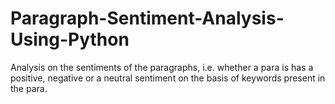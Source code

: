# Paragraph-Sentiment-Analysis-Using-Python

Analysis on the sentiments of the paragraphs, i.e. whether a para is has a positive, negative or a neutral sentiment on the basis of keywords present in the para.
